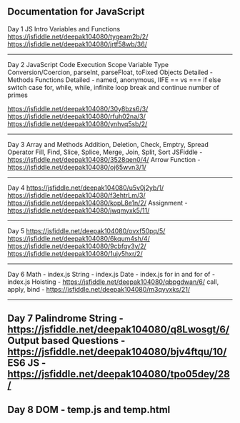 Documentation for JavaScript
----------------------------------
Day 1
JS Intro
Variables and Functions
https://jsfiddle.net/deepak104080/tygeam2b/2/
https://jsfiddle.net/deepak104080/jrtf58wb/36/

----------------------------------
Day 2
JavaScript Code Execution
Scope
Variable Type Conversion/Coercion, parseInt, parseFloat, toFixed
Objects Detailed - Methods
Functions Detailed - named, anonymous, IIFE
== vs ===
if else
switch case
for, while, while, infinite loop
break and continue
number of primes

https://jsfiddle.net/deepak104080/30y8bzs6/3/
https://jsfiddle.net/deepak104080/rfuh02na/3/
https://jsfiddle.net/deepak104080/ynhvq5sb/2/

----------------------------------
Day 3
Array and Methods
Addition, Deletion, Check, Emptry, Spread Operator
Fill, Find, Slice, Splice, Merge, Join, Split, Sort
JSFiddle - https://jsfiddle.net/deepak104080/3528qen0/4/
Arrow Function - https://jsfiddle.net/deepak104080/oj65wvn3/1/

--------------------------------------
Day 4
https://jsfiddle.net/deepak104080/u5v0j2yb/1/
https://jsfiddle.net/deepak104080/f3ehtrLm/3/
https://jsfiddle.net/deepak104080/kopL8e1n/2/
Assignment - https://jsfiddle.net/deepak104080/jwqmyxk5/11/

--------------------------------------
Day  5
https://jsfiddle.net/deepak104080/ovxf50pq/5/
https://jsfiddle.net/deepak104080/6kqum4sh/4/
https://jsfiddle.net/deepak104080/9cbfqv3y/2/
https://jsfiddle.net/deepak104080/1ujv5hxr/2/


----------------------------------------------
Day 6
Math - index.js
String - index.js
Date - index.js
for in and for of - index.js
Hoisting - https://jsfiddle.net/deepak104080/qbpgdwan/6/
call, apply, bind - https://jsfiddle.net/deepak104080/m3qyvxks/21/

----------------------------------------------
Day 7
Palindrome String - https://jsfiddle.net/deepak104080/q8Lwosgt/6/
Output based Questions - https://jsfiddle.net/deepak104080/bjv4ftqu/10/
ES6 JS - https://jsfiddle.net/deepak104080/tpo05dey/28/
------------------------------------------------
Day 8
DOM - temp.js and temp.html
--------------------------------------------------




